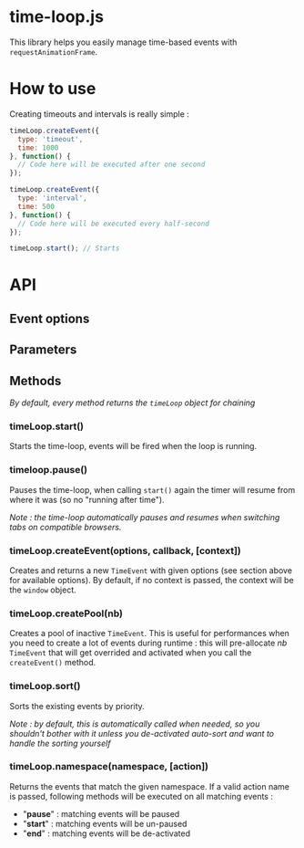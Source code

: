 # time-loop.js

This library helps you easily manage time-based events with `requestAnimationFrame`.

# How to use

Creating timeouts and intervals is really simple :

```js
timeLoop.createEvent({
  type: 'timeout',
  time: 1000
}, function() {
  // Code here will be executed after one second
});

timeLoop.createEvent({
  type: 'interval',
  time: 500
}, function() {
  // Code here will be executed every half-second
});

timeLoop.start(); // Starts
```

# API

## Event options

## Parameters

## Methods
*By default, every method returns the `timeLoop` object for chaining*

### timeLoop.start()
Starts the time-loop, events will be fired when the loop is running.

### timeloop.pause()
Pauses the time-loop, when calling `start()` again the timer will resume from where it was (so no "running after time").

*Note : the time-loop automatically pauses and resumes when switching tabs on compatible browsers.*

### timeLoop.createEvent(options, callback, [context])
Creates and returns a new `TimeEvent` with given options (see section above for available options). By default, if no context is passed, the  context will be the `window` object.

### timeLoop.createPool(nb)
Creates a pool of inactive `TimeEvent`. This is useful for performances when you need to create a lot of events during runtime : this will pre-allocate *nb* `TimeEvent` that will get overrided and activated when you call the `createEvent()` method.

### timeLoop.sort()
Sorts the existing events by priority.

*Note : by default, this is automatically called when needed, so you shouldn't bother with it unless you de-activated auto-sort and want to handle the sorting yourself*

### timeLoop.namespace(namespace, [action])
Returns the events that match the given namespace. If a valid action name is passed, following methods will be executed on all matching events :

- "**pause**" : matching events will be paused
- "**start**" : matching events will be un-paused
- "**end**" : matching events will be de-activated
